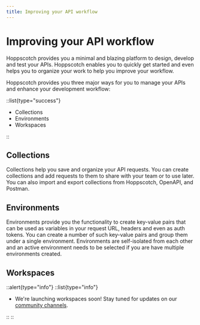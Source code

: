 ```yaml
---
title: Improving your API workflow
---
```


# Improving your API workflow

Hoppscotch provides you a minimal and blazing platform to design, develop and test your APIs. Hoppscotch enables you to quickly get started and even helps you to organize your work to help you improve your workflow.

Hoppscotch provides you three major ways for you to manage your APIs and enhance your development workflow:

::list{type="success"}

- Collections
- Environments
- Workspaces

::

## Collections

Collections help you save and organize your API requests. You can create collections and add requests to them to share with your team or to use later. You can also import and export collections from Hoppscotch, OpenAPI, and Postman.

## Environments

Environments provide you the functionality to create key-value pairs that can be used as variables in your request URL, headers and even as auth tokens. You can create a number of such key-value pairs and group them under a single environment. Environments are self-isolated from each other and an active environment needs to be selected if you are have multiple environments created.

## Workspaces

::alert{type="info"}
::list{type="info"}

- We're launching workspaces soon! Stay tuned for updates on our [community channels](documentation/community).

::
::
